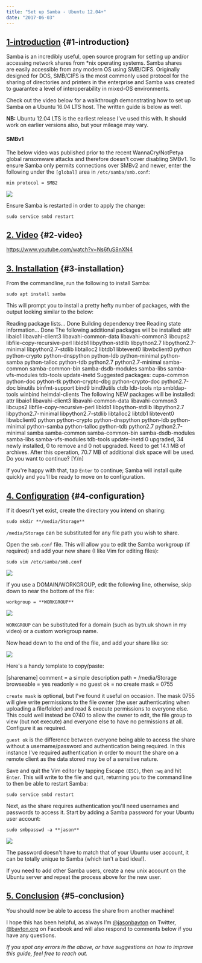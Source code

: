 ```yaml
---
title: "Set up Samba - Ubuntu 12.04+"
date: "2017-06-03"
---
```


## [1-introduction](#1-introduction) {#1-introduction}

Samba is an incredibly useful, open source program for setting up and/or accessing network shares from \*nix operating systems. Samba shares are easily accessible from any modern OS using SMB/CIFS. Originally designed for DOS, SMB/CIFS is the most commonly used protocol for the sharing of directories and printers in the enterprise and Samba was created to guarantee a level of interoperability in mixed-OS environments.

Check out the video below for a walkthrough demonstrating how to set up Samba on a Ubuntu 16.04 LTS host. The written guide is below as well.

**NB:** Ubuntu 12.04 LTS is the earliest release I’ve used this with. It should work on earlier versions also, but your mileage may vary.

#### SMBv1

The below video was published prior to the recent WannaCry/NotPetya global ransomware attacks and therefore doesn't cover disabling SMBv1. To ensure Samba only permits connections over SMBv2 and newer, enter the following under the `[global]` area in `/etc/samba/smb.conf`:

`min protocol = SMB2`

[![](/wp-content/uploads/2017/06/disable_smbv1.png)](/wp-content/uploads/2017/06/disable_smbv1.png)

Ensure Samba is restarted in order to apply the change:

`sudo service smbd restart`

## [2\. Video](#2-video) {#2-video}

https://www.youtube.com/watch?v=Ns6fuS8nXN4

## [3\. Installation](#3-installation) {#3-installation}

From the commandline, run the following to install Samba:

`sudo apt install samba`

This will prompt you to install a pretty hefty number of packages, with the output looking similar to the below:

Reading package lists... Done
Building dependency tree
Reading state information... Done
The following additional packages will be installed:
attr libaio1 libavahi-client3 libavahi-common-data libavahi-common3 libcups2
libfile-copy-recursive-perl libldb1 libpython-stdlib libpython2.7
libpython2.7-minimal libpython2.7-stdlib libtalloc2 libtdb1 libtevent0
libwbclient0 python python-crypto python-dnspython python-ldb python-minimal
python-samba python-talloc python-tdb python2.7 python2.7-minimal
samba-common samba-common-bin samba-dsdb-modules samba-libs
samba-vfs-modules tdb-tools update-inetd
Suggested packages:
cups-common python-doc python-tk python-crypto-dbg python-crypto-doc
python2.7-doc binutils binfmt-support bind9 bind9utils ctdb ldb-tools ntp
smbldap-tools winbind heimdal-clients
The following NEW packages will be installed:
attr libaio1 libavahi-client3 libavahi-common-data libavahi-common3 libcups2
libfile-copy-recursive-perl libldb1 libpython-stdlib libpython2.7
libpython2.7-minimal libpython2.7-stdlib libtalloc2 libtdb1 libtevent0
libwbclient0 python python-crypto python-dnspython python-ldb python-minimal
python-samba python-talloc python-tdb python2.7 python2.7-minimal samba
samba-common samba-common-bin samba-dsdb-modules samba-libs
samba-vfs-modules tdb-tools update-inetd
0 upgraded, 34 newly installed, 0 to remove and 0 not upgraded.
Need to get 14.1 MB of archives.
After this operation, 70.7 MB of additional disk space will be used.
Do you want to continue? \[Y/n\]

If you're happy with that, tap `Enter` to continue; Samba will install quite quickly and you'll be ready to move on to configuration.

## [4\. Configuration](#4-configuration) {#4-configuration}

If it doesn't yet exist, create the directory you intend on sharing:

`sudo mkdir **/media/Storage**`

`/media/Storage` can be substituted for any file path you wish to share.

Open the `smb.conf` file. This will allow you to edit the Samba workgroup (if required) and add your new share (I like Vim for editing files):

`sudo vim /etc/samba/smb.conf`

[![](/wp-content/uploads/2017/01/sambaconf.png)](/wp-content/uploads/2017/01/sambaconf.png)

If you use a DOMAIN/WORKGROUP, edit the following line, otherwise, skip down to near the bottom of the file:

`workgroup = **WORKGROUP**`

[![](/wp-content/uploads/2017/01/workgroup.png)](/wp-content/uploads/2017/01/workgroup.png)

`WORKGROUP` can be substituted for a domain (such as bytn.uk shown in my video) or a custom workgroup name.

Now head down to the end of the file, and add your share like so:

[![](/wp-content/uploads/2017/01/shareinsert.png)](/wp-content/uploads/2017/01/shareinsert.png)

Here's a handy template to copy/paste:

\[sharename\]
  comment = a simple description
  path = /media/Storage
  browseable = yes
  readonly = no
  guest ok = no
  create mask = 0755

`create mask` is optional, but I've found it useful on occasion. The mask 0755 will give write permissions to the file owner (the user authenticating when uploading a file/folder) and read & execute permissions to everyone else. This could well instead be 0740 to allow the owner to edit, the file group to view (but not execute) and everyone else to have no permissions at all. Configure it as required.

`guest ok` is the difference between everyone being able to access the share without a username/password and authentication being required. In this instance I've required authentication in order to mount the share on a remote client as the data stored may be of a sensitive nature.

Save and quit the Vim editor by tapping Escape `(ESC)`, then `:wq` and hit `Enter`. This will write to the file and quit, returning you to the command line to then be able to restart Samba:

`sudo service smbd restart`

Next, as the share requires authentication you'll need usernames and passwords to access it. Start by adding a Samba password for your Ubuntu user account:

`sudo smbpasswd -a **jason**`

[![](/wp-content/uploads/2017/01/passwd.png)](/wp-content/uploads/2017/01/passwd.png)

The password doesn't have to match that of your Ubuntu user account, it can be totally unique to Samba (which isn't a bad idea!).

If you need to add other Samba users, create a new unix account on the Ubuntu server and repeat the process above for the new user.

## [5\. Conclusion](#5-conclusion) {#5-conclusion}

You should now be able to access the share from another machine!

I hope this has been helpful, as always I’m [@jasonbayton](https://twitter.com/jasonbayton) on Twitter, [@bayton.org](https://facebook.com/bayton.org) on Facebook and will also respond to comments below if you have any questions.

_If you spot any errors in the above, or have suggestions on how to improve this guide, feel free to reach out._
